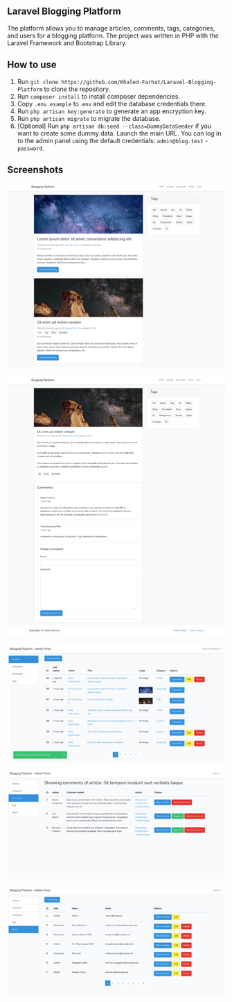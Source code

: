 ## Laravel Blogging Platform
The platform allows you to manage articles, comments, tags, categories, and users for a blogging platform.
The project was written in PHP with the Laravel Framework and Bootstrap Library.

## How to use
1. Run `git clone https://github.com/Khaled-Farhat/Laravel-Blogging-Platform` to clone the repository.
2. Run `composer install` to install composer dependencies.
3. Copy `.env.example` to .`env` and edit the database credentials there.
4. Run `php artisan key:generate` to generate an app encryption key.
5. Run `php artisan migrate` to migrate the database.
6. [Optional] Run `php artisan db:seed --class=DummyDataSeeder` if you want to create some dummy data.
Launch the main URL. You can log in to the admin panel using the default credentials: `admin@blog.test` - `password`.

## Screenshots

![](https://raw.githubusercontent.com/Khaled-Farhat/Laravel-Blogging-Platform/master/screenshots/home.png)


![](https://raw.githubusercontent.com/Khaled-Farhat/Laravel-Blogging-Platform/master/screenshots/article-show.png)


![](https://raw.githubusercontent.com/Khaled-Farhat/Laravel-Blogging-Platform/master/screenshots/admin-articles.png)


![](https://raw.githubusercontent.com/Khaled-Farhat/Laravel-Blogging-Platform/master/screenshots/admin-article-comments.png)


![](https://raw.githubusercontent.com/Khaled-Farhat/Laravel-Blogging-Platform/master/screenshots/admin-users.png)
